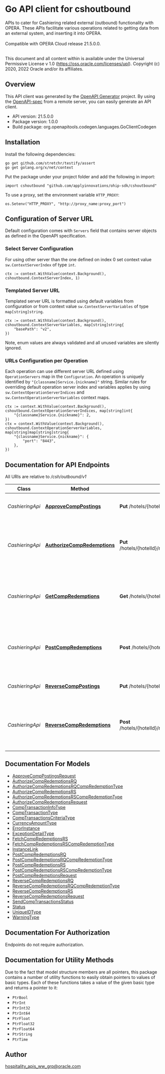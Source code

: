 # Go API client for cshoutbound

APIs to cater for Cashiering related external (outbound) functionality with OPERA. These APIs facilitate various operations related to getting data from an external system, and inserting it into OPERA.<br /><br /> Compatible with OPERA Cloud release 21.5.0.0.<br /><br /><p> This document and all content within is available under the Universal Permissive License v 1.0 (https://oss.oracle.com/licenses/upl). Copyright (c) 2020, 2022 Oracle and/or its affiliates.</p>

## Overview
This API client was generated by the [OpenAPI Generator](https://openapi-generator.tech) project.  By using the [OpenAPI-spec](https://www.openapis.org/) from a remote server, you can easily generate an API client.

- API version: 21.5.0.0
- Package version: 1.0.0
- Build package: org.openapitools.codegen.languages.GoClientCodegen

## Installation

Install the following dependencies:

```shell
go get github.com/stretchr/testify/assert
go get golang.org/x/net/context
```

Put the package under your project folder and add the following in import:

```golang
import cshoutbound "github.com/applyinnovations/ohip-sdk/cshoutbound"
```

To use a proxy, set the environment variable `HTTP_PROXY`:

```golang
os.Setenv("HTTP_PROXY", "http://proxy_name:proxy_port")
```

## Configuration of Server URL

Default configuration comes with `Servers` field that contains server objects as defined in the OpenAPI specification.

### Select Server Configuration

For using other server than the one defined on index 0 set context value `sw.ContextServerIndex` of type `int`.

```golang
ctx := context.WithValue(context.Background(), cshoutbound.ContextServerIndex, 1)
```

### Templated Server URL

Templated server URL is formatted using default variables from configuration or from context value `sw.ContextServerVariables` of type `map[string]string`.

```golang
ctx := context.WithValue(context.Background(), cshoutbound.ContextServerVariables, map[string]string{
	"basePath": "v2",
})
```

Note, enum values are always validated and all unused variables are silently ignored.

### URLs Configuration per Operation

Each operation can use different server URL defined using `OperationServers` map in the `Configuration`.
An operation is uniquely identified by `"{classname}Service.{nickname}"` string.
Similar rules for overriding default operation server index and variables applies by using `sw.ContextOperationServerIndices` and `sw.ContextOperationServerVariables` context maps.

```golang
ctx := context.WithValue(context.Background(), cshoutbound.ContextOperationServerIndices, map[string]int{
	"{classname}Service.{nickname}": 2,
})
ctx = context.WithValue(context.Background(), cshoutbound.ContextOperationServerVariables, map[string]map[string]string{
	"{classname}Service.{nickname}": {
		"port": "8443",
	},
})
```

## Documentation for API Endpoints

All URIs are relative to */csh/outbound/v1*

Class | Method | HTTP request | Description
------------ | ------------- | ------------- | -------------
*CashieringApi* | [**ApproveCompPostings**](docs/CashieringApi.md#approvecomppostings) | **Put** /hotels/{hotelId}/compPostingsApproval | Operation to request for comp postings approval.
*CashieringApi* | [**AuthorizeCompRedemptions**](docs/CashieringApi.md#authorizecompredemptions) | **Put** /hotels/{hotelId}/memberships/{membershipId}/compRedemptionAuthorizations | Operation to authorize complimentary redemptions for a guest having PTS Membership Type
*CashieringApi* | [**GetCompRedemptions**](docs/CashieringApi.md#getcompredemptions) | **Get** /hotels/{hotelId}/memberships/{membershipId}/compRedemptions | Operation to get complimentary redemptions for a guest having PTS Membership Type
*CashieringApi* | [**PostCompRedemptions**](docs/CashieringApi.md#postcompredemptions) | **Post** /hotels/{hotelId}/memberships/{membershipId}/compRedemptionPostings | Operation to post complimentary redemptions for a guest having PTS Membership Type
*CashieringApi* | [**ReverseCompPostings**](docs/CashieringApi.md#reversecomppostings) | **Put** /hotels/{hotelId}/compPostingsReversal | Operation to request for comp postings reversal.
*CashieringApi* | [**ReverseCompRedemptions**](docs/CashieringApi.md#reversecompredemptions) | **Post** /hotels/{hotelId}/memberships/{membershipId}/compRedemptionReversals | Operation to reverse complimentary redemptions for a guest having PTS Membership Type


## Documentation For Models

 - [ApproveCompPostingsRequest](docs/ApproveCompPostingsRequest.md)
 - [AuthorizeCompRedemptionsRQ](docs/AuthorizeCompRedemptionsRQ.md)
 - [AuthorizeCompRedemptionsRQCompRedemptionType](docs/AuthorizeCompRedemptionsRQCompRedemptionType.md)
 - [AuthorizeCompRedemptionsRS](docs/AuthorizeCompRedemptionsRS.md)
 - [AuthorizeCompRedemptionsRSCompRedemptionType](docs/AuthorizeCompRedemptionsRSCompRedemptionType.md)
 - [AuthorizeCompRedemptionsRequest](docs/AuthorizeCompRedemptionsRequest.md)
 - [CompTransactionInfoType](docs/CompTransactionInfoType.md)
 - [CompTransactionType](docs/CompTransactionType.md)
 - [CompTransactionsCriteriaType](docs/CompTransactionsCriteriaType.md)
 - [CurrencyAmountType](docs/CurrencyAmountType.md)
 - [ErrorInstance](docs/ErrorInstance.md)
 - [ExceptionDetailType](docs/ExceptionDetailType.md)
 - [FetchCompRedemptionsRS](docs/FetchCompRedemptionsRS.md)
 - [FetchCompRedemptionsRSCompRedemptionType](docs/FetchCompRedemptionsRSCompRedemptionType.md)
 - [InstanceLink](docs/InstanceLink.md)
 - [PostCompRedemptionsRQ](docs/PostCompRedemptionsRQ.md)
 - [PostCompRedemptionsRQCompRedemptionType](docs/PostCompRedemptionsRQCompRedemptionType.md)
 - [PostCompRedemptionsRS](docs/PostCompRedemptionsRS.md)
 - [PostCompRedemptionsRSCompRedemptionType](docs/PostCompRedemptionsRSCompRedemptionType.md)
 - [PostCompRedemptionsRequest](docs/PostCompRedemptionsRequest.md)
 - [ReverseCompRedemptionsRQ](docs/ReverseCompRedemptionsRQ.md)
 - [ReverseCompRedemptionsRQCompRedemptionType](docs/ReverseCompRedemptionsRQCompRedemptionType.md)
 - [ReverseCompRedemptionsRS](docs/ReverseCompRedemptionsRS.md)
 - [ReverseCompRedemptionsRequest](docs/ReverseCompRedemptionsRequest.md)
 - [SendCompTransactionsStatus](docs/SendCompTransactionsStatus.md)
 - [Status](docs/Status.md)
 - [UniqueIDType](docs/UniqueIDType.md)
 - [WarningType](docs/WarningType.md)


## Documentation For Authorization

Endpoints do not require authorization.


## Documentation for Utility Methods

Due to the fact that model structure members are all pointers, this package contains
a number of utility functions to easily obtain pointers to values of basic types.
Each of these functions takes a value of the given basic type and returns a pointer to it:

* `PtrBool`
* `PtrInt`
* `PtrInt32`
* `PtrInt64`
* `PtrFloat`
* `PtrFloat32`
* `PtrFloat64`
* `PtrString`
* `PtrTime`

## Author

hospitality_apis_ww_grp@oracle.com

